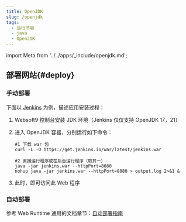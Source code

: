 ```yaml
---
title: OpenJDK
slug: /openjdk
tags:
  - 运行环境
  - java
  - OpenJDK
---
```


import Meta from '../../apps/_include/openjdk.md';

<Meta name="meta" />

## 部署网站{#deploy}

### 手动部署

下面以 [Jenkins](https://www.jenkins.io) 为例，描述应用安装过程：

1. Websoft9 控制台安装 JDK 环境（Jenkins 仅仅支持 OpenJDK 17，21）

2. 进入 OpenJDK 容器，分别运行如下命令：

    ```
    #1 下载 war 包
    curl -L -O https://get.jenkins.io/war/latest/jenkins.war

    #2 直接运行程序或在后台运行程序（取其一）
    java -jar jenkins.war --httpPort=8080
    nohup java -jar jenkins.war --httpPort=8080 > output.log 2>&1 &
    ```

3. 此时，即可访问此 Web 程序

### 自动部署

参考 Web Runtime 通用的文档章节：[自动部署指南](./runtime#auto)

